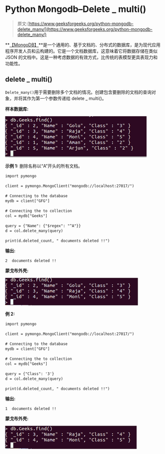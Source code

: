# Python Mongodb–Delete _ multi()

> 原文:[https://www.geeksforgeeks.org/python-mongodb-delete_many/](https://www.geeksforgeeks.org/python-mongodb-delete_many/)

**[【MongoDB】](https://www.geeksforgeeks.org/mongodb-and-python/)**是一个通用的、基于文档的、分布式的数据库，是为现代应用程序开发人员和云构建的。它是一个文档数据库，这意味着它将数据存储在类似 JSON 的文档中。这是一种考虑数据的有效方式，比传统的表模型更具表现力和功能性。

## delete _ multi()

`Delete_many()`用于需要删除多个文档的情况。创建包含要删除的文档的查询对象，并将其作为第一个参数传递给 delete _ multi()。

**样本数据库:**

![python-mongodb-delete-many-1](img/9c8b651a66855c5516d365e3d1e91b2b.png)

**示例 1:** 删除名称以“A”开头的所有文档。

```
import pymongo

client = pymongo.MongoClient("mongodb://localhost:27017/")

# Connecting to the database
mydb = client["GFG"]

# Connecting the to collection
col = mydb["Geeks"]

query = {"Name": {"$regex": "^A"}}
d = col.delete_many(query)

print(d.deleted_count, " documents deleted !!")
```

**输出:**

```
2  documents deleted !!

```

**蒙戈布外壳:**

![python-mongodb-delet-many-2](img/0a1f99b26fdb2e1c9843dde8ee959b67.png)

**例 2:**

```
import pymongo

client = pymongo.MongoClient("mongodb://localhost:27017/")

# Connecting to the database
mydb = client["GFG"]

# Connecting the to collection
col = mydb["Geeks"]

query = {"Class": '3'}
d = col.delete_many(query)

print(d.deleted_count, " documents deleted !!")
```

**输出:**

```
1  documents deleted !!

```

**蒙戈布外壳:**

![python-mongodb-delete-many-3](img/8d41e34a40cfc96822b3d1fab83128e9.png)